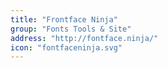 ```yaml
---
title: "Frontface Ninja"
group: "Fonts Tools & Site"
address: "http://fontface.ninja/"
icon: "fontfaceninja.svg"
---
```

